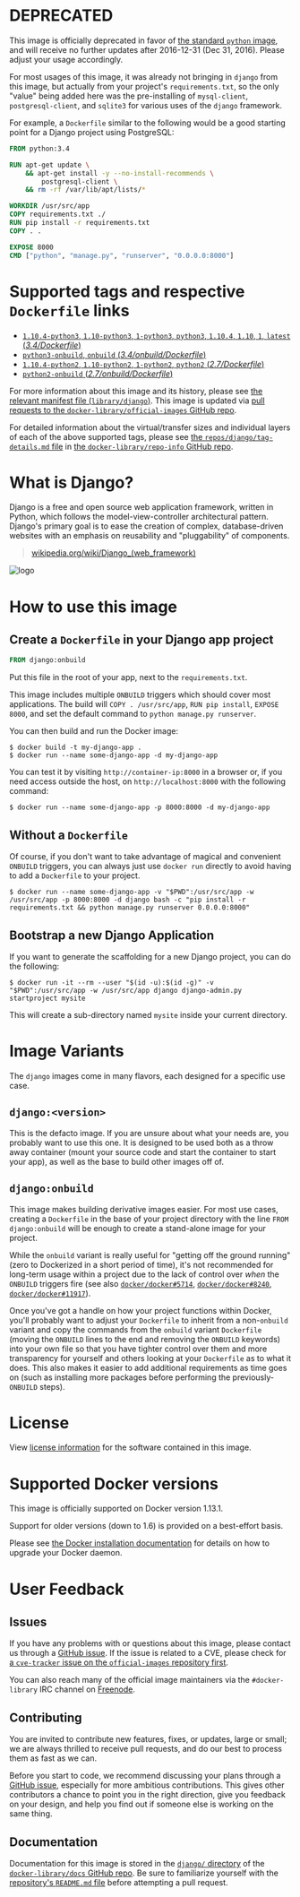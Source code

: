 # **DEPRECATED**

This image is officially deprecated in favor of [the standard `python` image](https://hub.docker.com/_/python/), and will receive no further updates after 2016-12-31 (Dec 31, 2016). Please adjust your usage accordingly.

For most usages of this image, it was already not bringing in `django` from this image, but actually from your project's `requirements.txt`, so the only "value" being added here was the pre-installing of `mysql-client`, `postgresql-client`, and `sqlite3` for various uses of the `django` framework.

For example, a `Dockerfile` similar to the following would be a good starting point for a Django project using PostgreSQL:

```dockerfile
FROM python:3.4

RUN apt-get update \
	&& apt-get install -y --no-install-recommends \
		postgresql-client \
	&& rm -rf /var/lib/apt/lists/*

WORKDIR /usr/src/app
COPY requirements.txt ./
RUN pip install -r requirements.txt
COPY . .

EXPOSE 8000
CMD ["python", "manage.py", "runserver", "0.0.0.0:8000"]
```

# Supported tags and respective `Dockerfile` links

-	[`1.10.4-python3`, `1.10-python3`, `1-python3`, `python3`, `1.10.4`, `1.10`, `1`, `latest` (*3.4/Dockerfile*)](https://github.com/docker-library/django/blob/d7f1d0e61cffe81d6ca9797c63fc25eba7e277db/3.4/Dockerfile)
-	[`python3-onbuild`, `onbuild` (*3.4/onbuild/Dockerfile*)](https://github.com/docker-library/django/blob/4fe080675e4a85ef6ee25c811e9d3d3ef0905794/3.4/onbuild/Dockerfile)
-	[`1.10.4-python2`, `1.10-python2`, `1-python2`, `python2` (*2.7/Dockerfile*)](https://github.com/docker-library/django/blob/d7f1d0e61cffe81d6ca9797c63fc25eba7e277db/2.7/Dockerfile)
-	[`python2-onbuild` (*2.7/onbuild/Dockerfile*)](https://github.com/docker-library/django/blob/cecbb2bbbcb69d1b8358398eaf8d9638e3bdd447/2.7/onbuild/Dockerfile)

For more information about this image and its history, please see [the relevant manifest file (`library/django`)](https://github.com/docker-library/official-images/blob/master/library/django). This image is updated via [pull requests to the `docker-library/official-images` GitHub repo](https://github.com/docker-library/official-images/pulls?q=label%3Alibrary%2Fdjango).

For detailed information about the virtual/transfer sizes and individual layers of each of the above supported tags, please see [the `repos/django/tag-details.md` file](https://github.com/docker-library/repo-info/blob/master/repos/django/tag-details.md) in [the `docker-library/repo-info` GitHub repo](https://github.com/docker-library/repo-info).

# What is Django?

Django is a free and open source web application framework, written in Python, which follows the model-view-controller architectural pattern. Django's primary goal is to ease the creation of complex, database-driven websites with an emphasis on reusability and "pluggability" of components.

> [wikipedia.org/wiki/Django_(web_framework)](https://en.wikipedia.org/wiki/Django_%28web_framework%29)

![logo](https://raw.githubusercontent.com/docker-library/docs/164cc29281655dc81242824d1b4f90b4e6d8d7eb/django/logo.png)

# How to use this image

## Create a `Dockerfile` in your Django app project

```dockerfile
FROM django:onbuild
```

Put this file in the root of your app, next to the `requirements.txt`.

This image includes multiple `ONBUILD` triggers which should cover most applications. The build will `COPY . /usr/src/app`, `RUN pip install`, `EXPOSE 8000`, and set the default command to `python manage.py runserver`.

You can then build and run the Docker image:

```console
$ docker build -t my-django-app .
$ docker run --name some-django-app -d my-django-app
```

You can test it by visiting `http://container-ip:8000` in a browser or, if you need access outside the host, on `http://localhost:8000` with the following command:

```console
$ docker run --name some-django-app -p 8000:8000 -d my-django-app
```

## Without a `Dockerfile`

Of course, if you don't want to take advantage of magical and convenient `ONBUILD` triggers, you can always just use `docker run` directly to avoid having to add a `Dockerfile` to your project.

```console
$ docker run --name some-django-app -v "$PWD":/usr/src/app -w /usr/src/app -p 8000:8000 -d django bash -c "pip install -r requirements.txt && python manage.py runserver 0.0.0.0:8000"
```

## Bootstrap a new Django Application

If you want to generate the scaffolding for a new Django project, you can do the following:

```console
$ docker run -it --rm --user "$(id -u):$(id -g)" -v "$PWD":/usr/src/app -w /usr/src/app django django-admin.py startproject mysite
```

This will create a sub-directory named `mysite` inside your current directory.

# Image Variants

The `django` images come in many flavors, each designed for a specific use case.

## `django:<version>`

This is the defacto image. If you are unsure about what your needs are, you probably want to use this one. It is designed to be used both as a throw away container (mount your source code and start the container to start your app), as well as the base to build other images off of.

## `django:onbuild`

This image makes building derivative images easier. For most use cases, creating a `Dockerfile` in the base of your project directory with the line `FROM django:onbuild` will be enough to create a stand-alone image for your project.

While the `onbuild` variant is really useful for "getting off the ground running" (zero to Dockerized in a short period of time), it's not recommended for long-term usage within a project due to the lack of control over *when* the `ONBUILD` triggers fire (see also [`docker/docker#5714`](https://github.com/docker/docker/issues/5714), [`docker/docker#8240`](https://github.com/docker/docker/issues/8240), [`docker/docker#11917`](https://github.com/docker/docker/issues/11917)).

Once you've got a handle on how your project functions within Docker, you'll probably want to adjust your `Dockerfile` to inherit from a non-`onbuild` variant and copy the commands from the `onbuild` variant `Dockerfile` (moving the `ONBUILD` lines to the end and removing the `ONBUILD` keywords) into your own file so that you have tighter control over them and more transparency for yourself and others looking at your `Dockerfile` as to what it does. This also makes it easier to add additional requirements as time goes on (such as installing more packages before performing the previously-`ONBUILD` steps).

# License

View [license information](https://github.com/django/django/blob/master/LICENSE) for the software contained in this image.

# Supported Docker versions

This image is officially supported on Docker version 1.13.1.

Support for older versions (down to 1.6) is provided on a best-effort basis.

Please see [the Docker installation documentation](https://docs.docker.com/installation/) for details on how to upgrade your Docker daemon.

# User Feedback

## Issues

If you have any problems with or questions about this image, please contact us through a [GitHub issue](https://github.com/docker-library/django/issues). If the issue is related to a CVE, please check for [a `cve-tracker` issue on the `official-images` repository first](https://github.com/docker-library/official-images/issues?q=label%3Acve-tracker).

You can also reach many of the official image maintainers via the `#docker-library` IRC channel on [Freenode](https://freenode.net).

## Contributing

You are invited to contribute new features, fixes, or updates, large or small; we are always thrilled to receive pull requests, and do our best to process them as fast as we can.

Before you start to code, we recommend discussing your plans through a [GitHub issue](https://github.com/docker-library/django/issues), especially for more ambitious contributions. This gives other contributors a chance to point you in the right direction, give you feedback on your design, and help you find out if someone else is working on the same thing.

## Documentation

Documentation for this image is stored in the [`django/` directory](https://github.com/docker-library/docs/tree/master/django) of the [`docker-library/docs` GitHub repo](https://github.com/docker-library/docs). Be sure to familiarize yourself with the [repository's `README.md` file](https://github.com/docker-library/docs/blob/master/README.md) before attempting a pull request.
